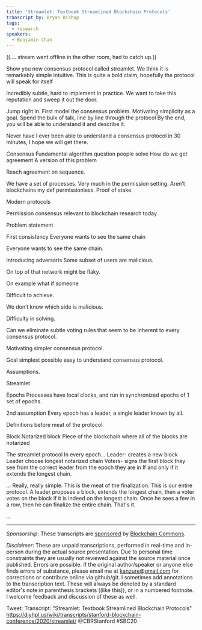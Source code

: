 ```yaml
---
title: 'Streamlet: Textbook Streamlined Blockchain Protocols'
transcript_by: Bryan Bishop
tags:
  - research
speakers:
  - Benjamin Chan
---
```

((.... stream went offline in the other room, had to catch up.))

Show you new consensus protocol called streamlet.
We think it is remarkably simple intuitive.
This is quite a bold claim, hopefully the protocol will speak for itself

Incredibly subtle, hard to implement in practice.
We want to take this reputation and sweep it out the door.

Jump right in.
First model the consensus problem.
Motivating simplicity as a goal.
Spend the bulk of talk, line by line through the protocol
By the end, you will be able to understand it and describe it.

Never have I ever been able to understand a consensus protocol in 30 minutes, I hope we will get there.

Consensus
Fundamental algorithm question people solve
How do we get agreement
A version of this problem

Reach agreement on sequence.

We have a set of processes. Very much in the permission setting.
Aren’t blockchains my def permissionless.
Proof of stake.

Modern protocols

Permission consensus relevant to blockchain research today

Problem statement

First consistency
Everyone wants to see the same chain

Everyone wants to see the same chain.


Introducing adversaris
Some subset of users are malicious.

On top of that network might be flaky.

On example what if someone


Difficult to achieve.

We don’t know which side is malicious.

Difficulty in solving.

Can we eliminate subtle voting rules that seem to be inherent to every consensus protocol.

Motivating simpler consensus protocol.

Goal
simplest possible easy to understand consensus protocol.

Assumptions.

Streamlet

Epochs
Processes have local clocks, and run in synchronized epochs of 1 set of epochs.

2nd assumption
Every epoch has a leader, a single leader known by all.

Definitions before meat of the protocol.

Block
Notarized block
Piece of the blockchain where all of the blocks are notarized

The streamlet protocol
In every epoch...
Leader- creates a new block
Leader choose longest notarized chain
Voters- signs the first block they see from the correct leader from the epoch they are in
If and only if it extends the longest chain.

... Really, really simple. This is the meat of the finalization. This is our entire protocol. A leader proposes a block, extends the longest chain, then a voter votes on the block if it is indeed on the longest chain. Once he sees a few in a row, then he can finalize the entire chain. That's it.

...





----

<i>Sponsorship</i>: These transcripts are <a href="https://twitter.com/ChristopherA/status/1228763593782394880">sponsored</a> by <a href="https://blockchaincommons.com/">Blockchain Commons</a>.

<i>Disclaimer</i>: These are unpaid transcriptions, performed in real-time and in-person during the actual source presentation. Due to personal time constraints they are usually not reviewed against the source material once published. Errors are possible. If the original author/speaker or anyone else finds errors of substance, please email me at kanzure@gmail.com for corrections or contribute online via github/git. I sometimes add annotations to the transcription text. These will always be denoted by a standard editor's note in parenthesis brackets ((like this)), or in a numbered footnote. I welcome feedback and discussion of these as well.

Tweet: Transcript: "Streamlet: Textbook Streamlined Blockchain Protocols" https://diyhpl.us/wiki/transcripts/stanford-blockchain-conference/2020/streamlet/  @CBRStanford #SBC20

